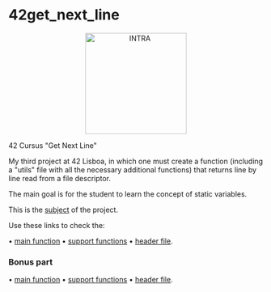 # 42get_next_line
</p>
<div align="center">
<picture>
<source media="(prefers-color-scheme: dark)" srcset="https://user-images.githubusercontent.com/114630189/199824676-5b6523b2-fe41-4990-a415-bf6b88c9c2d0.svg" height="200px">
<source media="(prefers-color-scheme: light)" srcset="https://user-images.githubusercontent.com/114630189/199824808-106f57b2-e29f-4612-98d5-7b9ad719c1b5.svg" height="200px">
<img alt="INTRA" src="https://user-images.githubusercontent.com/114630189/199824676-5b6523b2-fe41-4990-a415-bf6b88c9c2d0.svg" height="200px">
</picture>
</div>
</p>
42 Cursus "Get Next Line"</p>
</p>
My third project at 42 Lisboa, in which one must create a function (including a "utils" file with all the necessary additional functions) that returns line by line read from a file descriptor.

The main goal is for the student to learn the concept of static variables.
</p>

This is the [subject](https://github.com/zecalejo/42get_next_line/blob/master/en.subject.pdf) of the project.
</p>

Use these links to check the:
</p>

&#x2022; [main function](https://github.com/zecalejo/42get_next_line/blob/master/get_next_line.c)
&#x2022; [support functions](https://github.com/zecalejo/42get_next_line/blob/master/get_next_line_utils.c)
&#x2022; [header file](https://github.com/zecalejo/42get_next_line/blob/master/get_next_line.h).</p>
</p>

### Bonus part

&#x2022; [main function](https://github.com/zecalejo/42get_next_line/blob/master/get_next_line_bonus.c)
&#x2022; [support functions](https://github.com/zecalejo/42get_next_line/blob/master/get_next_line_utils_bonus.c)
&#x2022; [header file](https://github.com/zecalejo/42get_next_line/blob/master/get_next_line_bonus.h).
